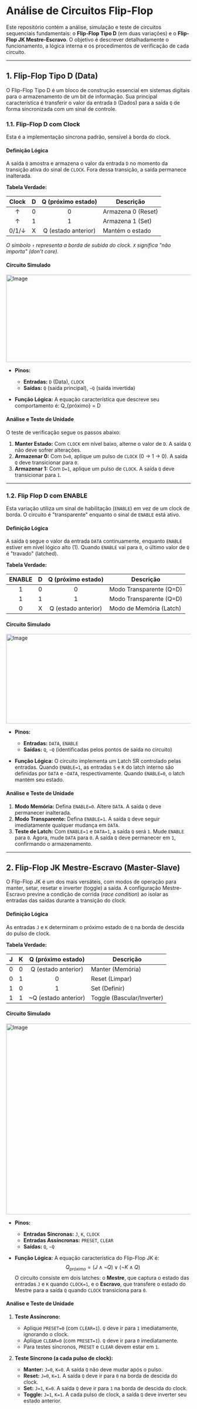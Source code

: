 # Análise de Circuitos Flip-Flop

Este repositório contém a análise, simulação e teste de circuitos sequenciais fundamentais: o **Flip-Flop Tipo D** (em duas variações) e o **Flip-Flop JK Mestre-Escravo**. O objetivo é descrever detalhadamente o funcionamento, a lógica interna e os procedimentos de verificação de cada circuito.

---

## 1. Flip-Flop Tipo D (Data)

O Flip-Flop Tipo D é um bloco de construção essencial em sistemas digitais para o armazenamento de um bit de informação. Sua principal característica é transferir o valor da entrada `D` (Dados) para a saída `Q` de forma sincronizada com um sinal de controle.

### 1.1. Flip-Flop D com Clock

Esta é a implementação síncrona padrão, sensível à borda do clock.

#### Definição Lógica

A saída `Q` amostra e armazena o valor da entrada `D` no momento da transição ativa do sinal de `CLOCK`. Fora dessa transição, a saída permanece inalterada.

**Tabela Verdade:**

| Clock | D | Q (próximo estado) | Descrição           |
| :---: | :-: | :----------------: | ------------------- |
|   ↑   | 0 |         0          | Armazena 0 (Reset)  |
|   ↑   | 1 |         1          | Armazena 1 (Set)    |
| 0/1/↓ | X | Q (estado anterior) | Mantém o estado     |

*O símbolo `↑` representa a borda de subida do clock. `X` significa "não importa" (don't care).*

#### Circuito Simulado

<img width="606" height="238" alt="Image" src="https://github.com/user-attachments/assets/9786664d-e9a3-46a7-b633-aafefac98a98" />

* **Pinos:**
    - **Entradas:** `D` (Data), `CLOCK`
    - **Saídas:** `Q` (saída principal), `~Q` (saída invertida)

* **Função Lógica:**
  A equação característica que descreve seu comportamento é:
   Q_{próximo} = D 

#### Análise e Teste de Unidade
O teste de verificação segue os passos abaixo:
1.  **Manter Estado:** Com `CLOCK` em nível baixo, alterne o valor de `D`. A saída `Q` não deve sofrer alterações.
2.  **Armazenar 0:** Com `D=0`, aplique um pulso de `CLOCK` (0 → 1 → 0). A saída `Q` deve transicionar para `0`.
3.  **Armazenar 1:** Com `D=1`, aplique um pulso de `CLOCK`. A saída `Q` deve transicionar para `1`.

---

### 1.2. Flip Flop D com ENABLE 

Esta variação utiliza um sinal de habilitação (`ENABLE`) em vez de um clock de borda. O circuito é "transparente" enquanto o sinal de `ENABLE` está ativo.

#### Definição Lógica

A saída `Q` segue o valor da entrada `DATA` continuamente, enquanto `ENABLE` estiver em nível lógico alto (1). Quando `ENABLE` vai para `0`, o último valor de `Q` é "travado" (latched).

**Tabela Verdade:**

| ENABLE | D | Q (próximo estado) | Descrição                |
| :----: | :-: | :----------------: | ------------------------ |
|    1   | 0 |         0          | Modo Transparente (Q=D)  |
|    1   | 1 |         1          | Modo Transparente (Q=D)  |
|    0   | X | Q (estado anterior) | Modo de Memória (Latch)  |

#### Circuito Simulado

<img width="546" height="244" alt="Image" src="https://github.com/user-attachments/assets/46aa2330-9e2f-430f-90ca-c2ba570ab26f" />

* **Pinos:**
    - **Entradas:** `DATA`, `ENABLE`
    - **Saídas:** `Q`, `~Q` (identificadas pelos pontos de saída no circuito)

* **Função Lógica:**
  O circuito implementa um Latch SR controlado pelas entradas. Quando `ENABLE=1`, as entradas `S` e `R` do latch interno são definidas por `DATA` e `~DATA`, respectivamente. Quando `ENABLE=0`, o latch mantém seu estado.

#### Análise e Teste de Unidade
1.  **Modo Memória:** Defina `ENABLE=0`. Altere `DATA`. A saída `Q` deve permanecer inalterada.
2.  **Modo Transparente:** Defina `ENABLE=1`. A saída `Q` deve seguir imediatamente qualquer mudança em `DATA`.
3.  **Teste de Latch:** Com `ENABLE=1` e `DATA=1`, a saída `Q` será `1`. Mude `ENABLE` para `0`. Agora, mude `DATA` para `0`. A saída `Q` deve permanecer em `1`, confirmando o armazenamento.

---

## 2. Flip-Flop JK Mestre-Escravo (Master-Slave)

O Flip-Flop JK é um dos mais versáteis, com modos de operação para manter, setar, resetar e inverter (toggle) a saída. A configuração Mestre-Escravo previne a condição de corrida (*race condition*) ao isolar as entradas das saídas durante a transição do clock.

#### Definição Lógica

As entradas `J` e `K` determinam o próximo estado de `Q` na borda de descida do pulso de clock.

**Tabela Verdade:**

| J | K | Q (próximo estado)  | Descrição              |
| :-: | :-: | :-------------------: | ---------------------- |
| 0 | 0 |  Q (estado anterior)  | Manter (Memória)       |
| 0 | 1 |           0           | Reset (Limpar)         |
| 1 | 0 |           1           | Set (Definir)          |
| 1 | 1 | ~Q (estado anterior) | Toggle (Bascular/Inverter) |

#### Circuito Simulado


<img width="866" height="520" alt="Image" src="https://github.com/user-attachments/assets/aead1a70-99f0-4901-a727-b742cf1810b1" />

* **Pinos:**
    - **Entradas Síncronas:** `J`, `K`, `CLOCK`
    - **Entradas Assíncronas:** `PRESET`, `CLEAR`
    - **Saídas:** `Q`, `~Q`

* **Função Lógica:**
  A equação característica do Flip-Flop JK é:
  $$ Q_{próximo} = (J \land \neg Q) \lor (\neg K \land Q) $$
  O circuito consiste em dois latches: o **Mestre**, que captura o estado das entradas `J` e `K` quando `CLOCK=1`, e o **Escravo**, que transfere o estado do Mestre para a saída `Q` quando `CLOCK` transiciona para `0`.

#### Análise e Teste de Unidade
1.  **Teste Assíncrono:**
    * Aplique `PRESET=0` (com `CLEAR=1`). `Q` deve ir para `1` imediatamente, ignorando o clock.
    * Aplique `CLEAR=0` (com `PRESET=1`). `Q` deve ir para `0` imediatamente.
    * Para testes síncronos, `PRESET` e `CLEAR` devem estar em `1`.

2.  **Teste Síncrono (a cada pulso de clock):**
    * **Manter:** `J=0`, `K=0`. A saída `Q` não deve mudar após o pulso.
    * **Reset:** `J=0`, `K=1`. A saída `Q` deve ir para `0` na borda de descida do clock.
    * **Set:** `J=1`, `K=0`. A saída `Q` deve ir para `1` na borda de descida do clock.
    * **Toggle:** `J=1`, `K=1`. A cada pulso de clock, a saída `Q` deve inverter seu estado anterior.
